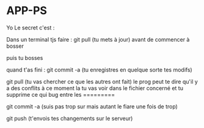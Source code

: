 APP-PS
======
Yo
Le secret c'est : 

Dans un terminal 
tjs faire : 
git pull (tu mets à jour) avant de commencer à bosser

puis tu bosses 

quand t'as fini : 
git commit -a (tu enregistres en quelque sorte tes modifs)

git pull (tu vas chercher ce que les autres ont fait) 
  le prog peut te dire qu'il y a des conflits à ce moment la tu vas voir dans le fichier concerné 
  et tu supprime ce qui bug entre les =========

git commit -a (suis pas trop sur mais autant le fiare une fois de trop)

git push (t'envois tes changements sur le serveur)  


